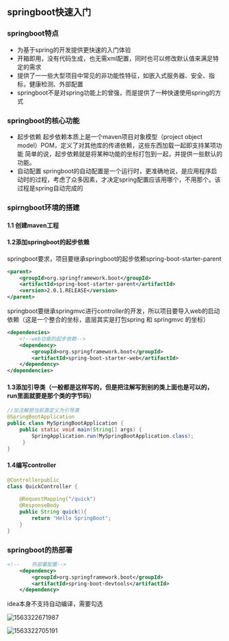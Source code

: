 ## springboot快速入门



### springboot特点

- 为基于spring的开发提供更快速的入门体验
- 开箱即用，没有代码生成，也无需xml配置，同时也可以修改默认值来满足特定的需求
- 提供了一一些大型项目中常见的非功能性特征，如嵌入式服务器、安全、指标，健康检测、外部配置
- springboot不是对spring功能上的曾强，而是提供了一种快速使用spring的方式



### springboot的核心功能

- 起步依赖
  起步依赖本质上是一个maven项目对象模型（project object model）POM，定义了对其他库的传递依赖，这些东西加载一起即支持某项功能
  简单的说，起步依赖就是将某种功能的坐标打包到一起，并提供一些默认的功能。
- 自动配置
  springboot的自动配置是一个运行时，更准确地说，是应用程序启动时的过程，考虑了众多因素，才决定spring配置应该用哪个，不用那个。该过程是spring自动完成的





### spirngboot环境的搭建

#### 1.1 创建maven工程

#### 1.2添加springboot的起步依赖

springboot要求，项目要继承springboot的起步依赖spring-boot-starter-parent

```xml
<parent>    
    <groupId>org.springframework.boot</groupId>    
    <artifactId>spring-boot-starter-parent</artifactId>
    <version>2.0.1.RELEASE</version>
</parent>
```

springboot要继承springmvc进行controller的开发，所以项目要导入web的启动依赖（这是一个整合的坐标，底层其实是打包spring 和 springmvc 的坐标）

```xml
<dependencies>
    <!--web功能的起步依赖-->        
    <dependency>            
        <groupId>org.springframework.boot</groupId>
        <artifactId>spring-boot-starter-web</artifactId>
    </dependency>
</dependencies>
```

#### 1.3添加引导类（一般都是这样写的，但是把注解写到别的类上面也是可以的，run里面就要是那个类的字节码）

```java
//加注解把当前类定义为引导类
@SpringBootApplication
public class MySpringBootApplication {    
    public static void main(String[] args) {
        SpringApplication.run(MySpringBootApplication.class);    
     }
}
```

#### 1.4编写controller

```java
@Controllerpublic 
class QuickController {
    
    @RequestMapping("/quick")    
    @ResponseBody    
    public String quick(){        
        return "Hello SpringBoot";
    }
}
```



### springboot的热部署

```xml
<!--    热部署配置-->
    <dependency>
        <groupId>org.springframework.boot</groupId>    
        <artifactId>spring-boot-devtools</artifactId>
    </dependency>
```

idea本身不支持自动编译，需要勾选

![1563322671987](C:\Users\camus\AppData\Roaming\Typora\typora-user-images\1563322671987.png)

![1563322705191](C:\Users\camus\AppData\Roaming\Typora\typora-user-images\1563322705191.png)

